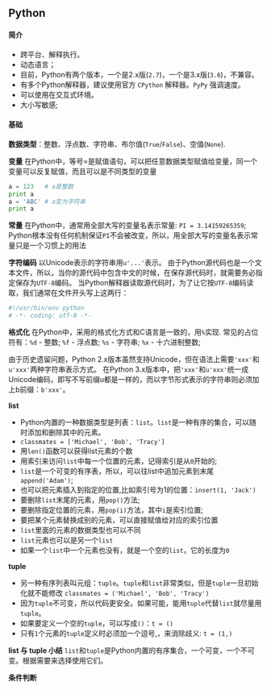 ## Python

#### 简介
* 跨平台、解释执行。
* 动态语言；
* 目前，Python有两个版本，一个是2.x版(`2.7`)，一个是3.x版(`3.6`)，不兼容。
* 有多个Python解释器，建议使用官方 `CPython` 解释器。`PyPy` 强调速度。
* 可以使用在交互式环境。
* 大小写敏感;

#### 基础
**数据类型**：整数、浮点数、字符串、布尔值(`True`/`False`)、空值(`None`).

**变量**
在Python中，等号=是赋值语句，可以把任意数据类型赋值给变量，同一个变量可以反复赋值，而且可以是不同类型的变量
```python
a = 123   # a是整数
print a
a = 'ABC' # a变为字符串
print a
```

**常量**
在Python中，通常用全部大写的变量名表示常量: `PI = 3.14159265359`;
Python根本没有任何机制保证`PI`不会被改变，所以，用全部大写的变量名表示常量只是一个习惯上的用法

**字符编码**
以Unicode表示的字符串用`u'...'`表示。
由于Python源代码也是一个文本文件，所以，当你的源代码中包含中文的时候，在保存源代码时，就需要务必指定保存为`UTF-8`编码。
当Python解释器读取源代码时，为了让它按`UTF-8`编码读取，我们通常在文件开头写上这两行：
```python
#!/usr/bin/env python
# -*- coding: utf-8 -*-
```

**格式化**
在Python中，采用的格式化方式和C语言是一致的，用`%`实现.
常见的占位符有：`%d` - 整数; `%f` - 浮点数; `%s` - 字符串; `%x` - 十六进制整数;

由于历史遗留问题，Python 2.x版本虽然支持Unicode，但在语法上需要`'xxx'`和`u'xxx'`两种字符串表示方式。
在Python 3.x版本中，把`'xxx'`和`u'xxx'`统一成Unicode编码，即写不写前缀u都是一样的，而以字节形式表示的字符串则必须加上b前缀：`b'xxx'`。

**list**
* Python内置的一种数据类型是列表：`list`。`list`是一种有序的集合，可以随时添加和删除其中的元素。
* `classmates = ['Michael', 'Bob', 'Tracy']`
* 用`len()`函数可以获得list元素的个数
* 用索引来访问`list`中每一个位置的元素，记得索引是从`0`开始的;
* `list`是一个可变的有序表，所以，可以往list中追加元素到末尾 `append('Adam')`;
* 也可以把元素插入到指定的位置,比如索引号为1的位置：`insert(1, 'Jack')`
* 要删除`list`末尾的元素，用`pop()`方法;
* 要删除指定位置的元素，用`pop(i)`方法，其中`i`是索引位置;
* 要把某个元素替换成别的元素，可以直接赋值给对应的索引位置
* `list`里面的元素的数据类型也可以不同
* `list`元素也可以是另一个`list`
* 如果一个`list`中一个元素也没有，就是一个空的`list`，它的长度为`0`

**tuple**
* 另一种有序列表叫元组：`tuple`。`tuple`和`list`非常类似，但是`tuple`一旦初始化就不能修改
  `classmates = ('Michael', 'Bob', 'Tracy')`
* 因为`tuple`不可变，所以代码更安全。如果可能，能用`tuple`代替`list`就尽量用`tuple`。
* 如果要定义一个空的`tuple`，可以写成`()`：`t = ()`
* 只有`1`个元素的`tuple`定义时必须加一个逗号,，来消除歧义: `t = (1,)`

**list 与 tuple 小结**
`list`和`tuple`是Python内置的有序集合，一个可变，一个不可变。根据需要来选择使用它们。

**条件判断**
